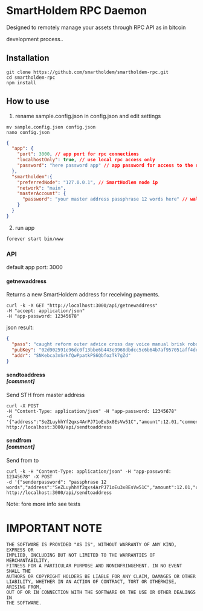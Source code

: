 # SmartHoldem RPC Daemon

Designed to remotely manage your assets through RPC API as in bitcoin

development process..


## Installation
```
git clone https://github.com/smartholdem/smartholdem-rpc.git
cd smartholdem-rpc
npm install
```

## How to use

1. rename sample.config.json in config.json and edit settings
```shell
mv sample.config.json config.json
nano config.json
```

```json
{
  "app": {
    "port": 3000, // app port for rpc connections
    "localhostOnly": true, // use local rpc access only
    "password": "here password app" // app password for access to the rpc
  },
  "smartholdem":{
    "preferredNode": "127.0.0.1", // SmartHodlem node ip
    "network": "main",
    "masterAccount": {
      "password": "your master address passphrase 12 words here" // wallet address passphrase
    }
  }
}
```

2. run app
```
forever start bin/www
```

### API

default app port: 3000

#### getnewaddress

Returns a new SmartHoldem address for receiving payments.

```shell
curl -k -X GET "http://localhost:3000/api/getnewaddress"
-H "accept: application/json"
-H "app-password: 12345678"
```

json result:

```json
{
  "pass": "caught reform outer advice cross day voice manual brisk robot outer broken",
  "pubKey": "02d902591e96dc0f13bbe6b443e9968dbdcc5c6b64b7af957051aff4de4c43c99f",
  "addr": "SNKebca3nSrkfQwPpatkPS6QbfozTk7gZd"
}
```

#### sendtoaddress <address recipient> <amount> [comment]

Send STH from master address

```
curl -X POST
-H "Content-Type: application/json" -H "app-password: 12345678"
-d '{"address":"SeZLuyhhYf2qxs4ArPJ71oEu3x8EsVw51C","amount":12.01,"comment":"hello"}'
http://localhost:3000/api/sendtoaddress
```

#### sendfrom <senderpassword> <address recipient> <amount> [comment]

Send from to

```
curl -k -H "Content-Type: application/json" -H "app-password: 12345678" -X POST
-d '{"senderpassword": "passphrase 12 words","address":"SeZLuyhhYf2qxs4ArPJ71oEu3x8EsVw51C","amount":12.01,"comment":"hello"}'
http://localhost:3000/api/sendtoaddress
```

Note: fore more info see tests

# IMPORTANT NOTE

    THE SOFTWARE IS PROVIDED "AS IS", WITHOUT WARRANTY OF ANY KIND, EXPRESS OR
    IMPLIED, INCLUDING BUT NOT LIMITED TO THE WARRANTIES OF MERCHANTABILITY,
    FITNESS FOR A PARTICULAR PURPOSE AND NONINFRINGEMENT. IN NO EVENT SHALL THE
    AUTHORS OR COPYRIGHT HOLDERS BE LIABLE FOR ANY CLAIM, DAMAGES OR OTHER
    LIABILITY, WHETHER IN AN ACTION OF CONTRACT, TORT OR OTHERWISE, ARISING FROM,
    OUT OF OR IN CONNECTION WITH THE SOFTWARE OR THE USE OR OTHER DEALINGS IN
    THE SOFTWARE.

